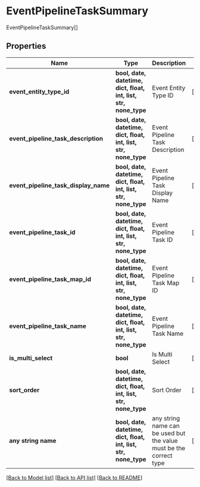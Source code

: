 # EventPipelineTaskSummary

EventPipelineTaskSummary[]

## Properties
Name | Type | Description | Notes
------------ | ------------- | ------------- | -------------
**event_entity_type_id** | **bool, date, datetime, dict, float, int, list, str, none_type** | Event Entity Type ID | [optional] 
**event_pipeline_task_description** | **bool, date, datetime, dict, float, int, list, str, none_type** | Event Pipeline Task Description | [optional] 
**event_pipeline_task_display_name** | **bool, date, datetime, dict, float, int, list, str, none_type** | Event Pipeline Task Display Name | [optional] 
**event_pipeline_task_id** | **bool, date, datetime, dict, float, int, list, str, none_type** | Event Pipeline Task ID | [optional] 
**event_pipeline_task_map_id** | **bool, date, datetime, dict, float, int, list, str, none_type** | Event Pipeline Task Map ID | [optional] 
**event_pipeline_task_name** | **bool, date, datetime, dict, float, int, list, str, none_type** | Event Pipeline Task Name | [optional] 
**is_multi_select** | **bool** | Is Multi Select | [optional] 
**sort_order** | **bool, date, datetime, dict, float, int, list, str, none_type** | Sort Order | [optional] 
**any string name** | **bool, date, datetime, dict, float, int, list, str, none_type** | any string name can be used but the value must be the correct type | [optional]

[[Back to Model list]](../README.md#documentation-for-models) [[Back to API list]](../README.md#documentation-for-api-endpoints) [[Back to README]](../README.md)


